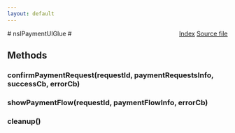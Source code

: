 ```yaml
---
layout: default
---
```

<div class='links' style='float:right'><a href="../index.html">Index</a>
<a href="http://dxr.mozilla.org/mozilla-central/source/dom/payment/interfaces/nsIPaymentUIGlue.idl">Source file</a>
</div>
# nsIPaymentUIGlue #

## Methods ##

### confirmPaymentRequest(requestId, paymentRequestsInfo, successCb, errorCb) ###

### showPaymentFlow(requestId, paymentFlowInfo, errorCb) ###

### cleanup() ###
